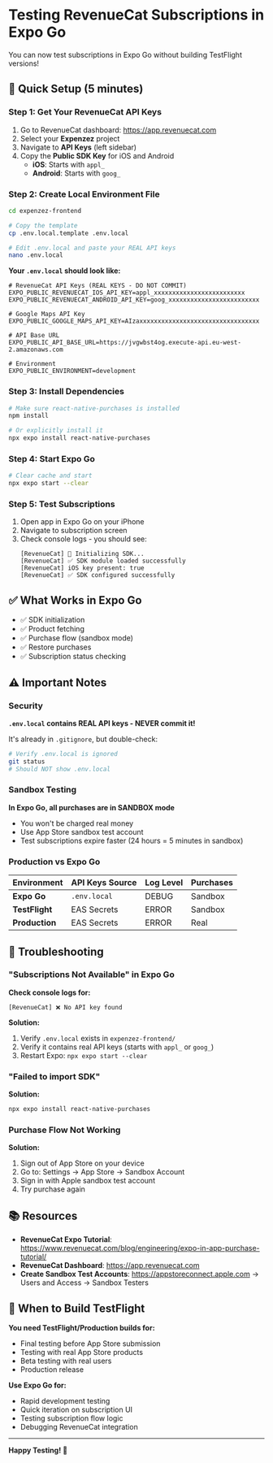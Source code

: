 # Testing RevenueCat Subscriptions in Expo Go

You can now test subscriptions in Expo Go without building TestFlight versions!

## 🚀 Quick Setup (5 minutes)

### Step 1: Get Your RevenueCat API Keys

1. Go to RevenueCat dashboard: https://app.revenuecat.com
2. Select your **Expenzez** project
3. Navigate to **API Keys** (left sidebar)
4. Copy the **Public SDK Key** for iOS and Android
   - **iOS**: Starts with `appl_`
   - **Android**: Starts with `goog_`

### Step 2: Create Local Environment File

```bash
cd expenzez-frontend

# Copy the template
cp .env.local.template .env.local

# Edit .env.local and paste your REAL API keys
nano .env.local
```

**Your `.env.local` should look like:**
```env
# RevenueCat API Keys (REAL KEYS - DO NOT COMMIT)
EXPO_PUBLIC_REVENUECAT_IOS_API_KEY=appl_xxxxxxxxxxxxxxxxxxxxxxxxx
EXPO_PUBLIC_REVENUECAT_ANDROID_API_KEY=goog_xxxxxxxxxxxxxxxxxxxxxxxxx

# Google Maps API Key
EXPO_PUBLIC_GOOGLE_MAPS_API_KEY=AIzaxxxxxxxxxxxxxxxxxxxxxxxxxxxxxxxxx

# API Base URL
EXPO_PUBLIC_API_BASE_URL=https://jvgwbst4og.execute-api.eu-west-2.amazonaws.com

# Environment
EXPO_PUBLIC_ENVIRONMENT=development
```

### Step 3: Install Dependencies

```bash
# Make sure react-native-purchases is installed
npm install

# Or explicitly install it
npx expo install react-native-purchases
```

### Step 4: Start Expo Go

```bash
# Clear cache and start
npx expo start --clear
```

### Step 5: Test Subscriptions

1. Open app in Expo Go on your iPhone
2. Navigate to subscription screen
3. Check console logs - you should see:
   ```
   [RevenueCat] 🚀 Initializing SDK...
   [RevenueCat] ✅ SDK module loaded successfully
   [RevenueCat] iOS key present: true
   [RevenueCat] ✅ SDK configured successfully
   ```

## ✅ What Works in Expo Go

- ✅ SDK initialization
- ✅ Product fetching
- ✅ Purchase flow (sandbox mode)
- ✅ Restore purchases
- ✅ Subscription status checking

## ⚠️ Important Notes

### Security

**`.env.local` contains REAL API keys - NEVER commit it!**

It's already in `.gitignore`, but double-check:
```bash
# Verify .env.local is ignored
git status
# Should NOT show .env.local
```

### Sandbox Testing

**In Expo Go, all purchases are in SANDBOX mode**
- You won't be charged real money
- Use App Store sandbox test account
- Test subscriptions expire faster (24 hours = 5 minutes in sandbox)

### Production vs Expo Go

| Environment | API Keys Source | Log Level | Purchases |
|-------------|-----------------|-----------|-----------|
| **Expo Go** | `.env.local` | DEBUG | Sandbox |
| **TestFlight** | EAS Secrets | ERROR | Sandbox |
| **Production** | EAS Secrets | ERROR | Real |

## 🐛 Troubleshooting

### "Subscriptions Not Available" in Expo Go

**Check console logs for:**
```
[RevenueCat] ❌ No API key found
```

**Solution:**
1. Verify `.env.local` exists in `expenzez-frontend/`
2. Verify it contains real API keys (starts with `appl_` or `goog_`)
3. Restart Expo: `npx expo start --clear`

### "Failed to import SDK"

**Solution:**
```bash
npx expo install react-native-purchases
```

### Purchase Flow Not Working

**Solution:**
1. Sign out of App Store on your device
2. Go to: Settings → App Store → Sandbox Account
3. Sign in with Apple sandbox test account
4. Try purchase again

## 📚 Resources

- **RevenueCat Expo Tutorial**: https://www.revenuecat.com/blog/engineering/expo-in-app-purchase-tutorial/
- **RevenueCat Dashboard**: https://app.revenuecat.com
- **Create Sandbox Test Accounts**: https://appstoreconnect.apple.com → Users and Access → Sandbox Testers

## 🚀 When to Build TestFlight

**You need TestFlight/Production builds for:**
- Final testing before App Store submission
- Testing with real App Store products
- Beta testing with real users
- Production release

**Use Expo Go for:**
- Rapid development testing
- Quick iteration on subscription UI
- Testing subscription flow logic
- Debugging RevenueCat integration

---

**Happy Testing! 🎉**
